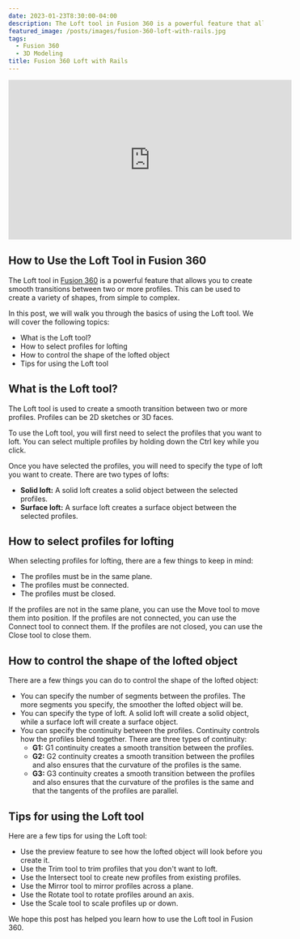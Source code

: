 ```yaml
---
date: 2023-01-23T8:30:00-04:00
description: The Loft tool in Fusion 360 is a powerful feature that allows you to create smooth transitions between two or more profiles. This can be used to create a variety of shapes, from simple to complex.
featured_image: /posts/images/fusion-360-loft-with-rails.jpg
tags:
  - Fusion 360
  - 3D Modeling
title: Fusion 360 Loft with Rails
---
```


<div class="iframe-16-9-container">
<iframe class="youTubeIframe" width="560" height="315" src="https://www.youtube.com/embed/OTBZuSGG6bc?rel=0" title="YouTube video player" frameborder="0" allow="accelerometer; autoplay; clipboard-write; encrypted-media; gyroscope; picture-in-picture; web-share" allowfullscreen></iframe>
</div>

## How to Use the Loft Tool in Fusion 360

The Loft tool in [Fusion 360](fusion-360.md) is a powerful feature that allows you to create smooth transitions between two or more profiles. This can be used to create a variety of shapes, from simple to complex.

In this post, we will walk you through the basics of using the Loft tool. We will cover the following topics:

- What is the Loft tool?
- How to select profiles for lofting
- How to control the shape of the lofted object
- Tips for using the Loft tool

## What is the Loft tool?

The Loft tool is used to create a smooth transition between two or more profiles. Profiles can be 2D sketches or 3D faces.

To use the Loft tool, you will first need to select the profiles that you want to loft. You can select multiple profiles by holding down the Ctrl key while you click.

Once you have selected the profiles, you will need to specify the type of loft you want to create. There are two types of lofts:

- **Solid loft:** A solid loft creates a solid object between the selected profiles.
- **Surface loft:** A surface loft creates a surface object between the selected profiles.

## How to select profiles for lofting

When selecting profiles for lofting, there are a few things to keep in mind:

- The profiles must be in the same plane.
- The profiles must be connected.
- The profiles must be closed.

If the profiles are not in the same plane, you can use the Move tool to move them into position. If the profiles are not connected, you can use the Connect tool to connect them. If the profiles are not closed, you can use the Close tool to close them.

## How to control the shape of the lofted object

There are a few things you can do to control the shape of the lofted object:

- You can specify the number of segments between the profiles. The more segments you specify, the smoother the lofted object will be.
- You can specify the type of loft. A solid loft will create a solid object, while a surface loft will create a surface object.
- You can specify the continuity between the profiles. Continuity controls how the profiles blend together. There are three types of continuity:
  - **G1:** G1 continuity creates a smooth transition between the profiles.
  - **G2:** G2 continuity creates a smooth transition between the profiles and also ensures that the curvature of the profiles is the same.
  - **G3:** G3 continuity creates a smooth transition between the profiles and also ensures that the curvature of the profiles is the same and that the tangents of the profiles are parallel.

## Tips for using the Loft tool

Here are a few tips for using the Loft tool:

- Use the preview feature to see how the lofted object will look before you create it.
- Use the Trim tool to trim profiles that you don't want to loft.
- Use the Intersect tool to create new profiles from existing profiles.
- Use the Mirror tool to mirror profiles across a plane.
- Use the Rotate tool to rotate profiles around an axis.
- Use the Scale tool to scale profiles up or down.

We hope this post has helped you learn how to use the Loft tool in Fusion 360.
